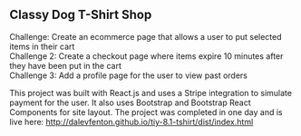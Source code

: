 ## Classy Dog T-Shirt Shop
Challenge: Create an ecommerce page that allows a user to put selected items in their cart  
Challenge 2: Create a checkout page where items expire 10 minutes after they have been put in the cart  
Challenge 3: Add a profile page for the user to view past orders  

This project was built with React.js and uses a Stripe integration to simulate
payment for the user. It also uses Bootstrap and Bootstrap React Components for
site layout. The project was completed in one day and is live here: http://dalevfenton.github.io/tiy-8.1-tshirt/dist/index.html
